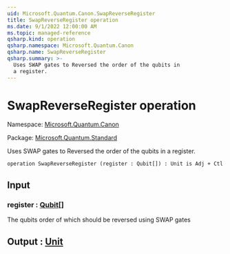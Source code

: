 ```yaml
---
uid: Microsoft.Quantum.Canon.SwapReverseRegister
title: SwapReverseRegister operation
ms.date: 9/1/2022 12:00:00 AM
ms.topic: managed-reference
qsharp.kind: operation
qsharp.namespace: Microsoft.Quantum.Canon
qsharp.name: SwapReverseRegister
qsharp.summary: >-
  Uses SWAP gates to Reversed the order of the qubits in
  a register.
---
```


# SwapReverseRegister operation

Namespace: [Microsoft.Quantum.Canon](xref:Microsoft.Quantum.Canon)

Package: [Microsoft.Quantum.Standard](https://nuget.org/packages/Microsoft.Quantum.Standard)


Uses SWAP gates to Reversed the order of the qubits ina register.

```qsharp
operation SwapReverseRegister (register : Qubit[]) : Unit is Adj + Ctl
```


## Input

### register : [Qubit](xref:microsoft.quantum.qsharp.valueliterals#qubit-literals)[]

The qubits order of which should be reversed using SWAP gates



## Output : [Unit](xref:microsoft.quantum.qsharp.valueliterals#unit-literal)

